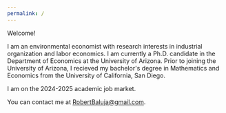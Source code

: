```yaml
---
permalink: /
---
```

Welcome!  

I am an environmental economist with research interests in industrial organization and labor economics. I am currently a Ph.D. candidate in the Department of Economics at the University of Arizona. Prior to joining the University of Arizona, I recieved my bachelor's degree in Mathematics and Economics from the University of California, San Diego.

I am on the 2024-2025 academic job market.

You can contact me at [RobertBaluja@gmail.com](mailto:RobertBaluja@gmail.com).
